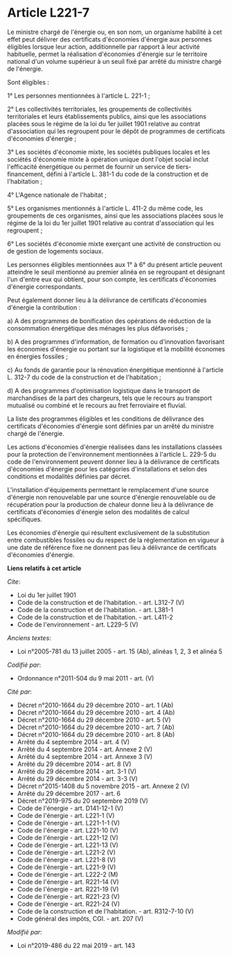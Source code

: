 # Article L221-7

Le ministre chargé de l'énergie ou, en son nom, un organisme habilité à cet effet peut délivrer des certificats d'économies
d'énergie aux personnes éligibles lorsque leur action, additionnelle par rapport à leur activité habituelle, permet la
réalisation d'économies d'énergie sur le territoire national d'un volume supérieur à un seuil fixé par arrêté du ministre
chargé de l'énergie. 

Sont éligibles : 

1° Les personnes mentionnées à l'article L. 221-1 ; 

2° Les collectivités territoriales, les groupements de collectivités territoriales et leurs établissements publics, ainsi que
les associations placées sous le régime de la loi du 1er juillet 1901 relative au contrat d'association qui les regroupent
pour le dépôt de programmes de certificats d'économies d'énergie ; 

3° Les sociétés d'économie mixte, les sociétés publiques locales et les sociétés d'économie mixte à opération unique dont
l'objet social inclut l'efficacité énergétique ou permet de fournir un service de tiers-financement, défini à l'article L.
381-1 du code de la construction et de l'habitation ; 

4° L'Agence nationale de l'habitat ; 

5° Les organismes mentionnés à l'article L. 411-2 du même code, les groupements de ces organismes, ainsi que les associations
placées sous le régime de la loi du 1er juillet 1901 relative au contrat d'association qui les regroupent ; 

6° Les sociétés d'économie mixte exerçant une activité de construction ou de gestion de logements sociaux. 

Les personnes éligibles mentionnées aux 1° à 6° du présent article peuvent atteindre le seuil mentionné au premier alinéa en
se regroupant et désignant l'un d'entre eux qui obtient, pour son compte, les certificats d'économies d'énergie
correspondants. 

Peut également donner lieu à la délivrance de certificats d'économies d'énergie la contribution : 

a) A des programmes de bonification des opérations de réduction de la consommation énergétique des ménages les plus
défavorisés ; 

b) A des programmes d'information, de formation ou d'innovation favorisant les économies d'énergie ou portant sur la
logistique et la mobilité économes en énergies fossiles ; 

c) Au fonds de garantie pour la rénovation énergétique mentionné à l'article L. 312-7 du code de la construction et de
l'habitation ; 

d) A des programmes d'optimisation logistique dans le transport de marchandises de la part des chargeurs, tels que le recours
au transport mutualisé ou combiné et le recours au fret ferroviaire et fluvial. 

La liste des programmes éligibles et les conditions de délivrance des certificats d'économies d'énergie sont définies par un
arrêté du ministre chargé de l'énergie. 

Les actions d'économies d'énergie réalisées dans les installations classées pour la protection de l'environnement mentionnées
à l'article L. 229-5 du code de l'environnement peuvent donner lieu à la délivrance de certificats d'économies d'énergie pour
les catégories d'installations et selon des conditions et modalités définies par décret. 

L'installation d'équipements permettant le remplacement d'une source d'énergie non renouvelable par une source d'énergie
renouvelable ou de récupération pour la production de chaleur donne lieu à la délivrance de certificats d'économies d'énergie
selon des modalités de calcul spécifiques. 

Les économies d'énergie qui résultent exclusivement de la substitution entre combustibles fossiles ou du respect de la
réglementation en vigueur à une date de référence fixe ne donnent pas lieu à délivrance de certificats d'économies d'énergie.

**Liens relatifs à cet article**

_Cite_:

  - Loi du 1er juillet 1901
  - Code de la construction et de l'habitation. - art. L312-7 (V)
  - Code de la construction et de l'habitation. - art. L381-1
  - Code de la construction et de l'habitation. - art. L411-2
  - Code de l'environnement - art. L229-5 (V)

_Anciens textes_:

  - Loi n°2005-781 du 13 juillet 2005 - art. 15 (Ab), alinéas 1, 2, 3 et alinéa 5

_Codifié par_:

  - Ordonnance n°2011-504 du 9 mai 2011 - art. (V)

_Cité par_:

  - Décret n°2010-1664 du 29 décembre 2010 - art. 1 (Ab)
  - Décret n°2010-1664 du 29 décembre 2010 - art. 4 (Ab)
  - Décret n°2010-1664 du 29 décembre 2010 - art. 5 (V)
  - Décret n°2010-1664 du 29 décembre 2010 - art. 7 (Ab)
  - Décret n°2010-1664 du 29 décembre 2010 - art. 8 (Ab)
  - Arrêté du 4 septembre 2014 - art. 4 (V)
  - Arrêté du 4 septembre 2014 - art. Annexe 2 (V)
  - Arrêté du 4 septembre 2014 - art. Annexe 3 (V)
  - Arrêté du 29 décembre 2014 - art. 8 (V)
  - Arrêté du 29 décembre 2014 - art. 3-1 (V)
  - Arrêté du 29 décembre 2014 - art. 3-3 (V)
  - Décret n°2015-1408 du 5 novembre 2015 - art. Annexe 2 (V)
  - Arrêté du 29 décembre 2017 - art. 6
  - Décret n°2019-975 du 20 septembre 2019 (V)
  - Code de l'énergie - art. D141-12-1 (V)
  - Code de l'énergie - art. L221-1 (V)
  - Code de l'énergie - art. L221-1-1 (V)
  - Code de l'énergie - art. L221-10 (V)
  - Code de l'énergie - art. L221-12 (V)
  - Code de l'énergie - art. L221-13 (V)
  - Code de l'énergie - art. L221-2 (V)
  - Code de l'énergie - art. L221-8 (V)
  - Code de l'énergie - art. L221-9 (V)
  - Code de l'énergie - art. L222-2 (M)
  - Code de l'énergie - art. R221-14 (V)
  - Code de l'énergie - art. R221-19 (V)
  - Code de l'énergie - art. R221-23 (V)
  - Code de l'énergie - art. R221-24 (V)
  - Code de la construction et de l'habitation. - art. R312-7-10 (V)
  - Code général des impôts, CGI. - art. 207 (V)

_Modifié par_:

  - Loi n°2019-486 du 22 mai 2019 - art. 143
